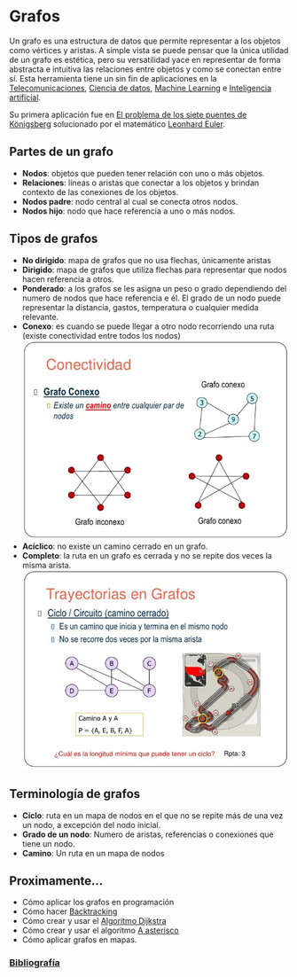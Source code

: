# Grafos

Un grafo es una estructura de datos que permite representar a los objetos como vértices y aristas. A simple vista se puede pensar que la única utilidad de un grafo es estética, pero su versatilidad yace en representar de forma abstracta e intuitiva las relaciones entre objetos y como se conectan entre sí. Esta herramienta tiene un sin fin de aplicaciones en la [Telecomunicaciones](Anexos/Telecomunicaciones.md), [Ciencia de datos](Anexos/Ciencia_de_datos.md), [Machine Learning](Anexos/Machine_Learning.md) e [Inteligencia artificial](Anexos/Inteligencia_artificial.md).

Su primera aplicación fue en [El problema de los siete puentes de Königsberg](Anexos/El_problema_de_los_siete_puentes_de_Königsberg.md) solucionado por el matemático [Leonhard Euler](Mencion/Leonhard_Euler.md).

## Partes de un grafo

- **Nodos**: objetos que pueden tener relación con uno o más objetos.
- **Relaciones**: líneas o aristas que conectar a los objetos y brindan contexto de las conexiones de los objetos.
- **Nodos padre**: nodo central al cual se conecta otros nodos.
- **Nodos hijo**: nodo que hace referencia a uno o más nodos.

## Tipos de grafos

- **No dirigido**: mapa de grafos que no usa flechas, únicamente aristas
- **Dirigido**: mapa de grafos que utiliza flechas para representar que nodos hacen referencia a otros.
- **Ponderado**: a los grafos se les asigna un peso o grado dependiendo del numero de nodos que hace referencia e él. El grado de un nodo puede representar la distancia, gastos, temperatura o cualquier medida relevante.
- **Conexo**: es cuando se puede llegar a otro nodo recorriendo una ruta (existe conectividad entre todos los nodos)
  ![Grafo conexo](conexo.png)
- **Acíclico**: no existe un camino cerrado en un grafo.
- **Completo**: la ruta en un grafo es cerrada y no se repite dos veces la misma arista.
  ![Grafo completo](completo.png)

## Terminología de grafos

- **Ciclo**: ruta en un mapa de nodos en el que no se repite más de una vez un nodo, a excepción del nodo inicial.
- **Grado de un nodo**: Numero de aristas, referencias o conexiones que tiene un nodo.
- **Camino**: Un ruta en un mapa de nodos

## Proximamente...

- Cómo aplicar los grafos en programación
- Cómo hacer [Backtracking](Algoritmos/Backtracking.md)
- Cómo crear y usar el [Algoritmo Dijkstra](Algoritmos/Dijkstra.md)
- Cómo crear y usar el algoritmo [A asterisco](Algoritmos/A✳️.md)
- Cómo aplicar grafos en mapas.

### [Bibliografía](Bibliografía/Bibliografía.md)
